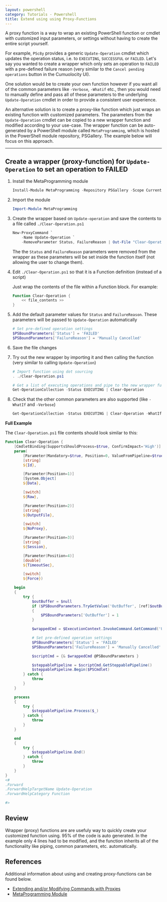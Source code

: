 ```yaml
---
layout: powershell
category: Tutorials - Powershell
title: Extend using using Proxy-Functions
---
```


A proxy function is a way to wrap an existing PowerShell function or cmdlet with customized input parameters, or settings without having to create the entire script yourself.

For example, `PSc8y` provides a generic `Update-Operation` cmdlet which updates the operation status, i.e. to `EXECUTING`, `SUCCESSFUL` or `FAILED`. Let's say you wanted to create a wrapper which only sets an operation to `FAILED` with a pre-defined failure reason (very similar to the `Cancel pending operations` button in the Cumuolocity UI).

One solution would be to create your own function however if you want all of the common parameters like `-Verbose`, `-Whatif` etc., then you would need to manually define and pass all of these parameters to the underlying `Update-Operation` cmdlet in order to provide a consistent user experience.

An alternative solution is to create a proxy-like function which just wraps an existing function with customized parameters. The parameters from the `Update-Operation` cmdlet can be copied to a new wrapper function and modified according to your use-case. The wrapper function can be auto-generated by a PowerShell module called `MetaProgramming`, which is hosted in the PowerShell module repository, PSGallery. The example below will focus on this approach.

---

## Create a wrapper (proxy-function) for `Update-Operation` to set an operation to FAILED

1. Install the MetaProgramming module

    ```powershell
    Install-Module MetaProgramming -Repository PSGallery -Scope CurrentUser
    ```

2. Import the module

    ```powershell
    Import-Module MetaProgramming
    ```

3. Create the wrapper based on `Update-operation` and save the contents to a file called `./Clear-Operation.ps1`

    ```powershell
    New-ProxyCommand `
        -Name Update-Operation `
        -RemoveParameter Status, FailureReason | Out-File "Clear-Operation.ps1"
    ```

    The the `Status` and `FailureReason` parameters were removed from the wrapper as these parameters will be set inside the function itself (not allowing the user to change them).

4. Edit `./Clear-Operation.ps1` so that it is a Function definition (instead of a script)

    Just wrap the contents of the file within a Function block. For example:

    ```powershell
    Function Clear-Operation {
        << file_contents >>
    }
    ```

5. Add the default parameter values for `Status` and `FailureReason`. These parameters will be passed to `Update-Operation` automatically

    ```powershell
    # Set pre-defined operation settings
    $PSBoundParameters['Status'] = 'FAILED'
    $PSBoundParameters['FailureReason'] = 'Manually Cancelled'
    ```

6. Save the file changes

7. Try out the new wrapper by importing it and then calling the function (very similar to calling `Update-Operation`)

    ```powershell
    # Import function using dot sourcing
    . ./Clear-Operation.ps1

    # Get a list of executing operations and pipe to the new wrapper function to clear them (set status to FAILED)
    Get-OperationCollection -Status EXECUTING | Clear-Operation
    ```

8. Check that the other common parameters are also supported (like `-WhatIf` and `-Verbose`)

    ```powershell
    Get-OperationCollection -Status EXECUTING | Clear-Operation -WhatIf -Verbose
    ```

**Full Example**

The `Clear-Operation.ps1` file contents should look similar to this:

```powershell
Function Clear-Operation {
    [CmdletBinding(SupportsShouldProcess=$true, ConfirmImpact='High')]
    param(
        [Parameter(Mandatory=$true, Position=0, ValueFromPipeline=$true, ValueFromPipelineByPropertyName=$true)]
        [string]
        ${Id},

        [Parameter(Position=1)]
        [System.Object]
        ${Data},

        [switch]
        ${Raw},

        [Parameter(Position=2)]
        [string]
        ${OutputFile},

        [switch]
        ${NoProxy},

        [Parameter(Position=3)]
        [string]
        ${Session},

        [Parameter(Position=4)]
        [double]
        ${TimeoutSec},

        [switch]
        ${Force})

    begin
    {
        try {
            $outBuffer = $null
            if ($PSBoundParameters.TryGetValue('OutBuffer', [ref]$outBuffer))
            {
                $PSBoundParameters['OutBuffer'] = 1
            }

            $wrappedCmd = $ExecutionContext.InvokeCommand.GetCommand('Update-Operation', [System.Management.Automation.CommandTypes]::Function)

            # Set pre-defined operation settings
            $PSBoundParameters['Status'] = 'FAILED'
            $PSBoundParameters['FailureReason'] = 'Manually Cancelled'

            $scriptCmd = {& $wrappedCmd @PSBoundParameters }

            $steppablePipeline = $scriptCmd.GetSteppablePipeline()
            $steppablePipeline.Begin($PSCmdlet)
        } catch {
            throw
        }
    }

    process
    {
        try {
            $steppablePipeline.Process($_)
        } catch {
            throw
        }
    }

    end
    {
        try {
            $steppablePipeline.End()
        } catch {
            throw
        }
    }
}
<#
.Forward
.ForwardHelpTargetName Update-Operation
.ForwardHelpCategory Function

#>

```

## Review

Wrapper (proxy) functions are are usefuly way to quickly create your customized function using. 95% of the code is auto generated. In the example only 4 lines had to be modified, and the function inherits all of the functionality like piping, common parameters, etc. automatically.

## References

Additional information about using and creating proxy-functions can be found below.

* [Extending and/or Modifying Commands with Proxies](https://devblogs.microsoft.com/powershell/extending-andor-modifing-commands-with-proxies/)
* [MetaProgramming Module](https://www.powershellgallery.com/packages/MetaProgramming/1.0.0.2)
